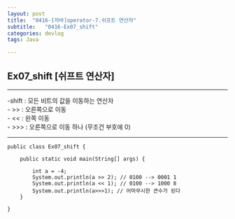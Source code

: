 ```yaml
---
layout: post
title:  "0416-[자바]operator-7.쉬프트 연산자"
subtitle:   "0416-Ex07_shift"
categories: devlog
tags: Java

---
```

## Ex07_shift [쉬프트 연산자]
---
<p>
-shift : 모든 비트의 값을 이동하는 연산자<br>
  - >> : 오른쪽으로 이동<br>
  - << : 왼쪽 이동<br>
  - >>> : 오른쪽으로 이동 하나 (무조건 부호에 0)
</p>

---

~~~
public class Ex07_shift {

	public static void main(String[] args) {

		int a = -4;
		System.out.println(a >> 2); // 0100 --> 0001 1
		System.out.println(a << 1); // 0100 --> 1000 8
		System.out.println(a>>>1); // 어마무시한 큰수가 된다
	}

}
~~~

<!-- - 결과

<img style="float: left;" src="https://user-images.githubusercontent.com/49095304/57611056-011d4c00-75ad-11e9-9940-d5a928759a2e.jpg" width="50"> -->
